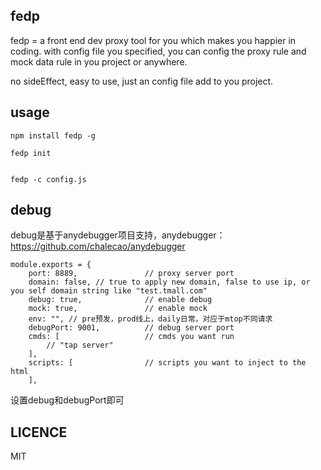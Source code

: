 ## fedp
fedp = a front end dev proxy tool for you which makes you happier in coding. with config file you specified, you can config the proxy rule and mock data rule in you project or anywhere.

no sideEffect, easy to use, just an config file add to you project.
## usage

```
npm install fedp -g

fedp init


fedp -c config.js
```

## debug
debug是基于anydebugger项目支持，anydebugger：https://github.com/chalecao/anydebugger
```
module.exports = {
    port: 8889,               // proxy server port
    domain: false, // true to apply new domain, false to use ip, or you self domain string like "test.tmall.com"
    debug: true,              // enable debug
    mock: true,               // enable mock
    env: "", // pre预发，prod线上，daily日常，对应于mtop不同请求
    debugPort: 9001,          // debug server port
    cmds: [                   // cmds you want run
        // "tap server"
    ],
    scripts: [                // scripts you want to inject to the html
    ],

```
设置debug和debugPort即可

## LICENCE
MIT